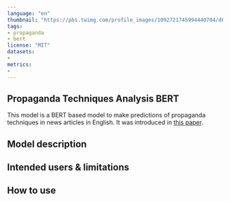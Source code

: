 ```yaml
---
language: "en"
thumbnail: "https://pbs.twimg.com/profile_images/1092721745994440704/d6R-AHzj_400x400.jpg"
tags:
- propaganda
- bert
license: "MIT"
datasets:
-
metrics:
-
---
```


Propaganda Techniques Analysis BERT
----

This model is a BERT based model to make predictions of propaganda techniques in
news articles in English. It was introduced in
[this paper](https://propaganda.qcri.org/papers/EMNLP_2019__Fine_Grained_Propaganda_Detection.pdf).


## Model description



## Intended users & limitations



## How to use
